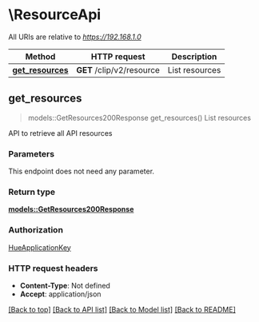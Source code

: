 # \ResourceApi

All URIs are relative to *https://192.168.1.0*

Method | HTTP request | Description
------------- | ------------- | -------------
[**get_resources**](ResourceApi.md#get_resources) | **GET** /clip/v2/resource | List resources



## get_resources

> models::GetResources200Response get_resources()
List resources

API to retrieve all API resources

### Parameters

This endpoint does not need any parameter.

### Return type

[**models::GetResources200Response**](getResources_200_response.md)

### Authorization

[HueApplicationKey](../README.md#HueApplicationKey)

### HTTP request headers

- **Content-Type**: Not defined
- **Accept**: application/json

[[Back to top]](#) [[Back to API list]](../README.md#documentation-for-api-endpoints) [[Back to Model list]](../README.md#documentation-for-models) [[Back to README]](../README.md)

